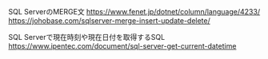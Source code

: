 SQL ServerのMERGE文
https://www.fenet.jp/dotnet/column/language/4233/
https://johobase.com/sqlserver-merge-insert-update-delete/

SQL Serverで現在時刻や現在日付を取得するSQL
https://www.ipentec.com/document/sql-server-get-current-datetime
